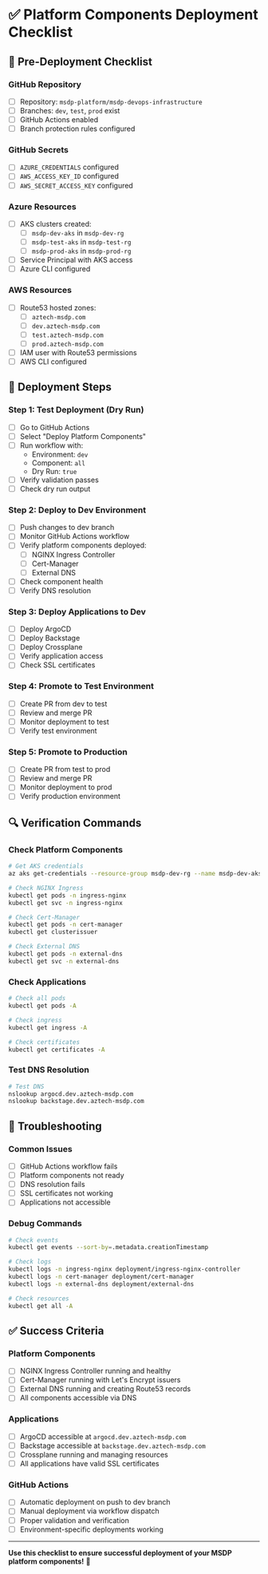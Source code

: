 # ✅ Platform Components Deployment Checklist

## 🎯 **Pre-Deployment Checklist**

### **GitHub Repository**
- [ ] Repository: `msdp-platform/msdp-devops-infrastructure`
- [ ] Branches: `dev`, `test`, `prod` exist
- [ ] GitHub Actions enabled
- [ ] Branch protection rules configured

### **GitHub Secrets**
- [ ] `AZURE_CREDENTIALS` configured
- [ ] `AWS_ACCESS_KEY_ID` configured
- [ ] `AWS_SECRET_ACCESS_KEY` configured

### **Azure Resources**
- [ ] AKS clusters created:
  - [ ] `msdp-dev-aks` in `msdp-dev-rg`
  - [ ] `msdp-test-aks` in `msdp-test-rg`
  - [ ] `msdp-prod-aks` in `msdp-prod-rg`
- [ ] Service Principal with AKS access
- [ ] Azure CLI configured

### **AWS Resources**
- [ ] Route53 hosted zones:
  - [ ] `aztech-msdp.com`
  - [ ] `dev.aztech-msdp.com`
  - [ ] `test.aztech-msdp.com`
  - [ ] `prod.aztech-msdp.com`
- [ ] IAM user with Route53 permissions
- [ ] AWS CLI configured

## 🚀 **Deployment Steps**

### **Step 1: Test Deployment (Dry Run)**
- [ ] Go to GitHub Actions
- [ ] Select "Deploy Platform Components"
- [ ] Run workflow with:
  - Environment: `dev`
  - Component: `all`
  - Dry Run: `true`
- [ ] Verify validation passes
- [ ] Check dry run output

### **Step 2: Deploy to Dev Environment**
- [ ] Push changes to dev branch
- [ ] Monitor GitHub Actions workflow
- [ ] Verify platform components deployed:
  - [ ] NGINX Ingress Controller
  - [ ] Cert-Manager
  - [ ] External DNS
- [ ] Check component health
- [ ] Verify DNS resolution

### **Step 3: Deploy Applications to Dev**
- [ ] Deploy ArgoCD
- [ ] Deploy Backstage
- [ ] Deploy Crossplane
- [ ] Verify application access
- [ ] Check SSL certificates

### **Step 4: Promote to Test Environment**
- [ ] Create PR from dev to test
- [ ] Review and merge PR
- [ ] Monitor deployment to test
- [ ] Verify test environment

### **Step 5: Promote to Production**
- [ ] Create PR from test to prod
- [ ] Review and merge PR
- [ ] Monitor deployment to prod
- [ ] Verify production environment

## 🔍 **Verification Commands**

### **Check Platform Components**
```bash
# Get AKS credentials
az aks get-credentials --resource-group msdp-dev-rg --name msdp-dev-aks

# Check NGINX Ingress
kubectl get pods -n ingress-nginx
kubectl get svc -n ingress-nginx

# Check Cert-Manager
kubectl get pods -n cert-manager
kubectl get clusterissuer

# Check External DNS
kubectl get pods -n external-dns
kubectl get svc -n external-dns
```

### **Check Applications**
```bash
# Check all pods
kubectl get pods -A

# Check ingress
kubectl get ingress -A

# Check certificates
kubectl get certificates -A
```

### **Test DNS Resolution**
```bash
# Test DNS
nslookup argocd.dev.aztech-msdp.com
nslookup backstage.dev.aztech-msdp.com
```

## 🚨 **Troubleshooting**

### **Common Issues**
- [ ] GitHub Actions workflow fails
- [ ] Platform components not ready
- [ ] DNS resolution fails
- [ ] SSL certificates not working
- [ ] Applications not accessible

### **Debug Commands**
```bash
# Check events
kubectl get events --sort-by=.metadata.creationTimestamp

# Check logs
kubectl logs -n ingress-nginx deployment/ingress-nginx-controller
kubectl logs -n cert-manager deployment/cert-manager
kubectl logs -n external-dns deployment/external-dns

# Check resources
kubectl get all -A
```

## ✅ **Success Criteria**

### **Platform Components**
- [ ] NGINX Ingress Controller running and healthy
- [ ] Cert-Manager running with Let's Encrypt issuers
- [ ] External DNS running and creating Route53 records
- [ ] All components accessible via DNS

### **Applications**
- [ ] ArgoCD accessible at `argocd.dev.aztech-msdp.com`
- [ ] Backstage accessible at `backstage.dev.aztech-msdp.com`
- [ ] Crossplane running and managing resources
- [ ] All applications have valid SSL certificates

### **GitHub Actions**
- [ ] Automatic deployment on push to dev branch
- [ ] Manual deployment via workflow dispatch
- [ ] Proper validation and verification
- [ ] Environment-specific deployments working

---

**Use this checklist to ensure successful deployment of your MSDP platform components!** 🚀
